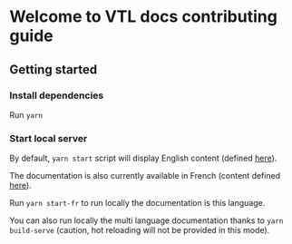 # Welcome to VTL docs contributing guide

## Getting started

### Install dependencies

Run `yarn`

### Start local server

By default, `yarn start` script will display English content (defined [here](docs/)).

The documentation is also currently available in French (content defined [here](i18n/fr/)).

Run `yarn start-fr` to run locally the documentation is this language.

You can also run locally the multi language documentation thanks to `yarn build-serve` (caution, hot reloading will not be provided in this mode).
